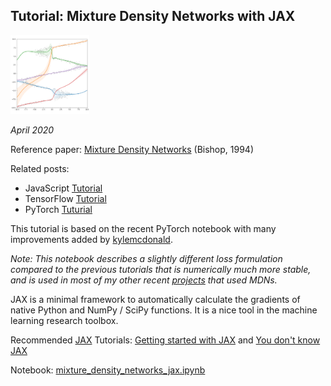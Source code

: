 ## Tutorial: Mixture Density Networks with JAX ##

<img src="mdn_image.png" width="25%"/>

*April 2020*

Reference paper: [Mixture Density Networks](https://publications.aston.ac.uk/id/eprint/373/1/NCRG_94_004.pdf) (Bishop, 1994)


Related posts:
- JavaScript [Tutorial](http://blog.otoro.net/2015/06/14/mixture-density-networks/)
- TensorFlow [Tutorial](http://blog.otoro.net/2015/11/24/mixture-density-networks-with-tensorflow/)
- PyTorch [Tuturial](https://github.com/hardmaru/pytorch_notebooks/blob/master/mixture_density_networks.ipynb)

This tutorial is based on the recent PyTorch notebook with many improvements added by [kylemcdonald](https://github.com/kylemcdonald).

*Note: This notebook describes a slightly different loss formulation compared to the previous tutorials that is numerically much more stable, and is used in most of my other recent [projects](https://otoro.net/ml/) that used MDNs.*

JAX is a minimal framework to automatically calculate the gradients of native Python and NumPy / SciPy functions. It is a nice tool in the machine learning research toolbox.

Recommended [JAX](https://github.com/google/jax/) Tutorials: [Getting started with JAX](https://roberttlange.github.io/posts/2020/03/blog-post-10/) and [You don't know JAX](https://colinraffel.com/blog/you-don-t-know-jax.html)

Notebook: [mixture_density_networks_jax.ipynb](mixture_density_networks_jax.ipynb)
